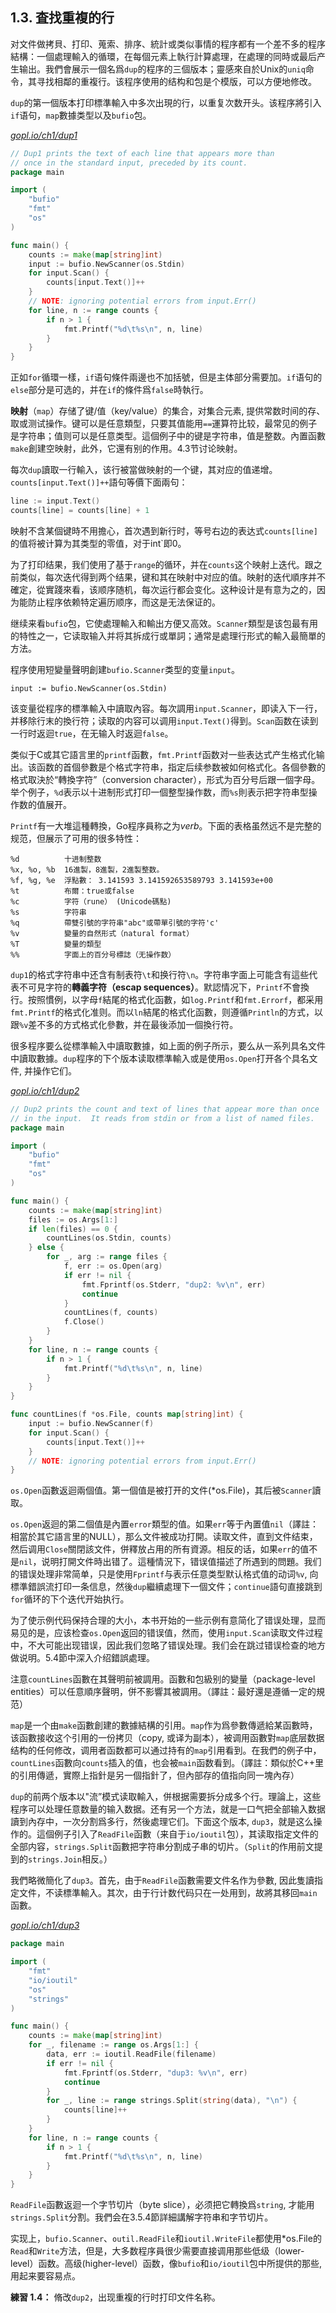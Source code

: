 ## 1.3. 査找重複的行

对文件做拷貝、打印、蒐索、排序、統計或类似事情的程序都有一个差不多的程序結構：一個處理輸入的循環，在每個元素上執行計算處理，在處理的同時或最后产生输出。我們會展示一個名爲`dup`的程序的三個版本；靈感來自於Unix的`uniq`命令，其寻找相鄰的重複行。该程序使用的结构和包是个模版，可以方便地修改。

`dup`的第一個版本打印標準輸入中多次出現的行，以重复次数开头。该程序將引入`if`语句，`map`數據类型以及`bufio`包。

<u><i>gopl.io/ch1/dup1</i></u>
```go
// Dup1 prints the text of each line that appears more than
// once in the standard input, preceded by its count.
package main

import (
	"bufio"
	"fmt"
	"os"
)

func main() {
	counts := make(map[string]int)
	input := bufio.NewScanner(os.Stdin)
	for input.Scan() {
		counts[input.Text()]++
	}
	// NOTE: ignoring potential errors from input.Err()
	for line, n := range counts {
		if n > 1 {
			fmt.Printf("%d\t%s\n", n, line)
		}
	}
}
```

正如`for`循環一樣，`if`语句條件兩邊也不加括號，但是主体部分需要加。`if`语句的`else`部分是可选的，并在`if`的條件爲`false`時執行。

**映射**（`map`）存储了键/值（key/value）的集合，对集合元素, 提供常数时间的存、取或测试操作。键可以是任意類型，只要其值能用`==`運算符比较，最常见的例子是字符串；值则可以是任意类型。這個例子中的键是字符串，值是整数。內置函數`make`創建空映射，此外，它還有别的作用。4.3节讨论映射。

每次`dup`讀取一行輸入，该行被當做映射的一个键，其对应的值递增。`counts[input.Text()]++`語句等價下面兩句：

```go
line := input.Text()
counts[line] = counts[line] + 1
```

映射不含某個键時不用擔心，首次遇到新行时，等号右边的表达式`counts[line]`的值将被计算为其类型的零值，对于int`即0。

为了打印结果，我们使用了基于`range`的循环，并在`counts`这个映射上迭代。跟之前类似，每次迭代得到两个结果，键和其在映射中对应的值。映射的迭代順序并不確定，從實踐來看，该顺序随机，每次运行都会变化。这种设计是有意为之的，因为能防止程序依赖特定遍历顺序，而这是无法保证的。

继续来看`bufio`包，它使處理輸入和輸出方便又高效。`Scanner`類型是该包最有用的特性之一，它读取输入并将其拆成行或單詞；通常是處理行形式的輸入最簡單的方法。

程序使用短變量聲明創建`bufio.Scanner`类型的变量`input`。

```
input := bufio.NewScanner(os.Stdin)
```

该变量從程序的標準輸入中讀取內容。每次調用`input.Scanner`，即读入下一行，并移除行末的換行符；读取的内容可以调用`input.Text()`得到。`Scan`函数在读到一行时返迴`true`，在无输入时返迴`false`。

类似于C或其它語言里的`printf`函數，`fmt.Printf`函数对一些表达式产生格式化输出。该函数的首個參數是个格式字符串，指定后续参数被如何格式化。各個參數的格式取決於“轉換字符”（conversion character），形式为百分号后跟一個字母。举个例子，`%d`表示以十进制形式打印一個整型操作数，而`%s`則表示把字符串型操作数的值展开。

`Printf`有一大堆這種轉換，Go程序員称之为*verb*。下面的表格虽然远不是完整的规范，但展示了可用的很多特性：

```
%d          十进制整数
%x, %o, %b  16進製，8進製，2進製整数。
%f, %g, %e  浮點數： 3.141593 3.141592653589793 3.141593e+00
%t          布爾：true或false
%c          字符（rune） (Unicode碼點)
%s          字符串
%q          帶雙引號的字符串"abc"或帶單引號的字符'c'
%v          變量的自然形式（natural format）
%T          變量的類型
%%          字面上的百分号標誌（无操作数）
```

`dup1`的格式字符串中还含有制表符`\t`和换行符`\n`。字符串字面上可能含有這些代表不可見字符的**轉義字符（escap sequences）**。默認情况下，`Printf`不會換行。按照慣例，以字母`f`結尾的格式化函數，如`log.Printf`和`fmt.Errorf`，都采用`fmt.Printf`的格式化准则。而以`ln`結尾的格式化函數，则遵循`Println`的方式，以跟`%v`差不多的方式格式化參數，并在最後添加一個換行符。

很多程序要么從標準輸入中讀取數據，如上面的例子所示，要么从一系列具名文件中讀取數據。`dup`程序的下个版本读取標準輸入或是使用`os.Open`打开各个具名文件, 并操作它们。

<u><i>gopl.io/ch1/dup2</i></u>
```go
// Dup2 prints the count and text of lines that appear more than once
// in the input.  It reads from stdin or from a list of named files.
package main

import (
	"bufio"
	"fmt"
	"os"
)

func main() {
	counts := make(map[string]int)
	files := os.Args[1:]
	if len(files) == 0 {
		countLines(os.Stdin, counts)
	} else {
		for _, arg := range files {
			f, err := os.Open(arg)
			if err != nil {
				fmt.Fprintf(os.Stderr, "dup2: %v\n", err)
				continue
			}
			countLines(f, counts)
			f.Close()
		}
	}
	for line, n := range counts {
		if n > 1 {
			fmt.Printf("%d\t%s\n", n, line)
		}
	}
}

func countLines(f *os.File, counts map[string]int) {
	input := bufio.NewScanner(f)
	for input.Scan() {
		counts[input.Text()]++
	}
	// NOTE: ignoring potential errors from input.Err()
}
```

`os.Open`函數返迴兩個值。第一個值是被打开的文件(*os.File)，其后被`Scanner`讀取。

`os.Open`返迴的第二個值是內置`error`類型的值。如果`err`等于內置值`nil`（譯註：相當於其它語言里的NULL），那么文件被成功打開。读取文件，直到文件结束，然后调用`Close`關閉該文件，併釋放占用的所有資源。相反的话，如果`err`的值不是`nil`，说明打開文件時出错了。這種情況下，错误值描述了所遇到的問題。我们的错误处理非常简单，只是使用`Fprintf`与表示任意类型默认格式值的动词`%v`, 向標準錯誤流打印一条信息，然後`dup`繼續處理下一個文件；`continue`語句直接跳到`for`循环的下个迭代开始执行。

为了使示例代码保持合理的大小，本书开始的一些示例有意简化了错误处理，显而易见的是，应该检查`os.Open`返回的错误值，然而，使用`input.Scan`读取文件过程中，不大可能出现错误，因此我们忽略了错误处理。我们会在跳过错误检查的地方做说明。5.4節中深入介绍錯誤處理。

注意`countLines`函數在其聲明前被調用。函數和包級别的變量（package-level entities）可以任意順序聲明，併不影響其被調用。（譯註：最好還是遵循一定的規范）

`map`是一个由`make`函數創建的數據結構的引用。`map`作为爲參數傳遞給某函數時，该函數接收这个引用的一份拷贝（copy, 或译为副本），被调用函數對`map`底层数据结构的任何修改，调用者函数都可以通过持有的`map`引用看到。在我們的例子中，`countLines`函數向`counts`插入的值，也会被`main`函数看到。（譯註：類似於C++里的引用傳遞，實際上指針是另一個指針了，但內部存的值指向同一塊內存）

`dup`的前两个版本以"流”模式读取輸入，併根据需要拆分成多个行。理論上，这些程序可以处理任意数量的输入数据。还有另一个方法，就是一口气把全部输入数据讀到內存中，一次分割爲多行，然後處理它们。下面这个版本, `dup3`，就是这么操作的。這個例子引入了`ReadFile`函數（来自于`io/ioutil`包），其读取指定文件的全部内容，`strings.Split`函數把字符串分割成子串的切片。（`Split`的作用前文提到的`strings.Join`相反。）

我們略微簡化了`dup3`。首先，由于`ReadFile`函數需要文件名作为參數, 因此隻讀指定文件，不读標準輸入。其次，由于行计数代码只在一处用到，故將其移回`main`函數。

<u><i>gopl.io/ch1/dup3</i></u>
```go
package main

import (
	"fmt"
	"io/ioutil"
	"os"
	"strings"
)

func main() {
	counts := make(map[string]int)
	for _, filename := range os.Args[1:] {
		data, err := ioutil.ReadFile(filename)
		if err != nil {
			fmt.Fprintf(os.Stderr, "dup3: %v\n", err)
			continue
		}
		for _, line := range strings.Split(string(data), "\n") {
			counts[line]++
		}
	}
	for line, n := range counts {
		if n > 1 {
			fmt.Printf("%d\t%s\n", n, line)
		}
	}
}
```

`ReadFile`函數返迴一个字节切片（byte slice），必须把它轉換爲`string`, 才能用`strings.Split`分割。我們会在3.5.4節詳細講解字符串和字节切片。

实现上，`bufio.Scanner`、`outil.ReadFile`和`ioutil.WriteFile`都使用*os.File的`Read`和`Write`方法，但是，大多数程序員很少需要直接调用那些低级（lower-level）函数。高级(higher-level）函数，像`bufio`和`io/ioutil`包中所提供的那些, 用起来要容易点。

**練習 1.4：** 脩改`dup2`，出现重複的行时打印文件名称。
